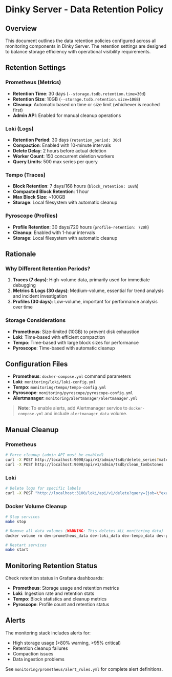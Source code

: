 # Dinky Server - Data Retention Policy

## Overview

This document outlines the data retention policies configured across all monitoring components in Dinky Server. The retention settings are designed to balance storage efficiency with operational visibility requirements.

## Retention Settings

### Prometheus (Metrics)
- **Retention Time**: 30 days (`--storage.tsdb.retention.time=30d`)
- **Retention Size**: 10GB (`--storage.tsdb.retention.size=10GB`)
- **Cleanup**: Automatic based on time or size limit (whichever is reached first)
- **Admin API**: Enabled for manual cleanup operations

### Loki (Logs)
- **Retention Period**: 30 days (`retention_period: 30d`)
- **Compaction**: Enabled with 10-minute intervals
- **Delete Delay**: 2 hours before actual deletion
- **Worker Count**: 150 concurrent deletion workers
- **Query Limits**: 500 max series per query

### Tempo (Traces)
- **Block Retention**: 7 days/168 hours (`block_retention: 168h`)
- **Compacted Block Retention**: 1 hour
- **Max Block Size**: ~100GB
- **Storage**: Local filesystem with automatic cleanup

### Pyroscope (Profiles)
- **Profile Retention**: 30 days/720 hours (`profile-retention: 720h`)
- **Cleanup**: Enabled with 1-hour intervals
- **Storage**: Local filesystem with automatic cleanup

## Rationale

### Why Different Retention Periods?

1. **Traces (7 days)**: High-volume data, primarily used for immediate debugging
2. **Metrics & Logs (30 days)**: Medium-volume, essential for trend analysis and incident investigation
3. **Profiles (30 days)**: Low-volume, important for performance analysis over time

### Storage Considerations

- **Prometheus**: Size-limited (10GB) to prevent disk exhaustion
- **Loki**: Time-based with efficient compaction
- **Tempo**: Time-based with large block sizes for performance
- **Pyroscope**: Time-based with automatic cleanup

## Configuration Files

- **Prometheus**: `docker-compose.yml` command parameters
- **Loki**: `monitoring/loki/loki-config.yml`
- **Tempo**: `monitoring/tempo/tempo-config.yml`
- **Pyroscope**: `monitoring/pyroscope/pyroscope-config.yml`
- **Alertmanager**: `monitoring/alertmanager/alertmanager.yml`

> **Note**: To enable alerts, add Alertmanager service to `docker-compose.yml` and include `alertmanager_data` volume.

## Manual Cleanup

### Prometheus
```bash
# Force cleanup (admin API must be enabled)
curl -X POST http://localhost:9090/api/v1/admin/tsdb/delete_series?match[]={__name__=~".+"}
curl -X POST http://localhost:9090/api/v1/admin/tsdb/clean_tombstones
```

### Loki
```bash
# Delete logs for specific labels
curl -X POST "http://localhost:3100/loki/api/v1/delete?query={job=\"example\"}&start=2024-01-01T00:00:00.000Z&end=2024-01-02T00:00:00.000Z"
```

### Docker Volume Cleanup
```bash
# Stop services
make stop

# Remove all data volumes (WARNING: This deletes ALL monitoring data)
docker volume rm dev-prometheus_data dev-loki_data dev-tempo_data dev-pyroscope_data

# Restart services
make start
```

## Monitoring Retention Status

Check retention status in Grafana dashboards:
- **Prometheus**: Storage usage and retention metrics
- **Loki**: Ingestion rate and retention stats
- **Tempo**: Block statistics and cleanup metrics
- **Pyroscope**: Profile count and retention status

## Alerts

The monitoring stack includes alerts for:
- High storage usage (>80% warning, >95% critical)
- Retention cleanup failures
- Compaction issues
- Data ingestion problems

See `monitoring/prometheus/alert_rules.yml` for complete alert definitions. 